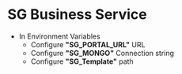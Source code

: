 # SG Business Service
- In Environment Variables
  - Configure **"SG_PORTAL_URL"** URL 
  - Configure **"SG_MONGO"** Connection string
  - Configure **"SG_Template"** path
